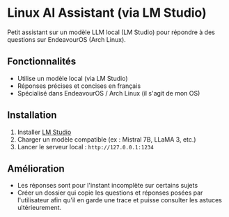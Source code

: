 # Linux AI Assistant (via LM Studio)

Petit assistant sur un modèle LLM local (LM Studio) pour répondre à des questions sur EndeavourOS (Arch Linux).

## Fonctionnalités

- Utilise un modèle local (via LM Studio)
- Réponses précises et concises en français
- Spécialisé dans EndeavourOS / Arch Linux (il s'agit de mon OS)

## Installation

1. Installer [LM Studio](https://lmstudio.ai)
2. Charger un modèle compatible (ex : Mistral 7B, LLaMA 3, etc.)
3. Lancer le serveur local : `http://127.0.0.1:1234`

## Amélioration 

- Les réponses sont pour l'instant incomplète sur certains sujets
- Créer un dossier qui copie les questions et réponses posées par l'utilisateur afin qu'il en garde une trace et puisse consulter les astuces ultérieurement.
